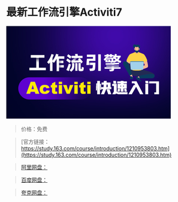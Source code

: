 # 最新工作流引擎Activiti7

![img](../../../assets/study163/free/6369e8c2934a414da9dc59dbef01cc12.jpg)

> 价格：免费

> [官方链接：https://study.163.com/course/introduction/1210953803.htm](https://study.163.com/course/introduction/1210953803.htm)

> [阿里网盘：]()

> [百度网盘：]()

> [夸克网盘：]()
